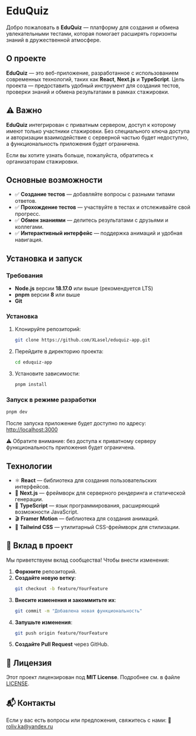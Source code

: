 # EduQuiz

Добро пожаловать в **EduQuiz** — платформу для создания и обмена увлекательными тестами, которая помогает расширять горизонты знаний в дружественной атмосфере.

## О проекте

**EduQuiz** — это веб-приложение, разработанное с использованием современных технологий, таких как **React**, **Next.js** и **TypeScript**. Цель проекта — предоставить удобный инструмент для создания тестов, проверки знаний и обмена результатами в рамках стажировки.

## ⚠️ Важно

**EduQuiz** интегрирован с приватным сервером, доступ к которому имеют только участники стажировки. Без специального ключа доступа и авторизации взаимодействие с серверной частью будет недоступно, а функциональность приложения будет ограничена.

Если вы хотите узнать больше, пожалуйста, обратитесь к организаторам стажировки.

## Основные возможности

- ✅ **Создание тестов** — добавляйте вопросы с разными типами ответов.
- ✅ **Прохождение тестов** — участвуйте в тестах и отслеживайте свой прогресс.
- ✅ **Обмен знаниями** — делитесь результатами с друзьями и коллегами.
- ✅ **Интерактивный интерфейс** — поддержка анимаций и удобная навигация.

## Установка и запуск

### Требования

- **Node.js** версии **18.17.0** или выше (рекомендуется LTS)
- **pnpm** версии **8** или выше
- **Git**

### Установка

1. Клонируйте репозиторий:

   ```bash
   git clone https://github.com/XLasel/eduquiz-app.git
   ```

2. Перейдите в директорию проекта:

   ```bash
   cd eduquiz-app
   ```

3. Установите зависимости:

   ```bash
   pnpm install
   ```

### Запуск в режиме разработки

```bash
pnpm dev
```

После запуска приложение будет доступно по адресу: [http://localhost:3000](http://localhost:3000)

⚠️ Обратите внимание: без доступа к приватному серверу функциональность приложения будет ограничена.

## Технологии

- ⚛ **React** — библиотека для создания пользовательских интерфейсов.
- 🚀 **Next.js** — фреймворк для серверного рендеринга и статической генерации.
- 🔷 **TypeScript** — язык программирования, расширяющий возможности JavaScript.
- 🎬 **Framer Motion** — библиотека для создания анимаций.
- 🎨 **Tailwind CSS** — утилитарный CSS-фреймворк для стилизации.

## 🤝 Вклад в проект

Мы приветствуем вклад сообщества! Чтобы внести изменения:

1. **Форкните** репозиторий.
2. **Создайте новую ветку**:
   ```bash
   git checkout -b feature/YourFeature
   ```
3. **Внесите изменения и закоммитьте их**:
   ```bash
   git commit -m "Добавлена новая функциональность"
   ```
4. **Запушьте изменения**:
   ```bash
   git push origin feature/YourFeature
   ```
5. **Создайте Pull Request** через GitHub.

## 📄 Лицензия

Этот проект лицензирован под **MIT License**. Подробнее см. в файле [LICENSE](LICENSE).

## 📬 Контакты

Если у вас есть вопросы или предложения, свяжитесь с нами:
📧 [roliv.ka@yandex.ru](mailto:roliv.ka@yandex.ru)
